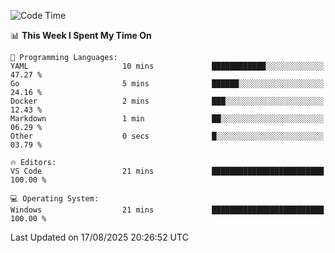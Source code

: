 
<!--START_SECTION:waka-->
![Code Time](http://img.shields.io/badge/Code%20Time-766%20hrs%2041%20mins-blue)

📊 **This Week I Spent My Time On** 

```text
💬 Programming Languages: 
YAML                     10 mins             ████████████░░░░░░░░░░░░░   47.27 % 
Go                       5 mins              ██████░░░░░░░░░░░░░░░░░░░   24.16 % 
Docker                   2 mins              ███░░░░░░░░░░░░░░░░░░░░░░   12.43 % 
Markdown                 1 min               ██░░░░░░░░░░░░░░░░░░░░░░░   06.29 % 
Other                    0 secs              █░░░░░░░░░░░░░░░░░░░░░░░░   03.79 % 

🔥 Editors: 
VS Code                  21 mins             █████████████████████████   100.00 % 

💻 Operating System: 
Windows                  21 mins             █████████████████████████   100.00 % 
```


 Last Updated on 17/08/2025 20:26:52 UTC
<!--END_SECTION:waka-->
